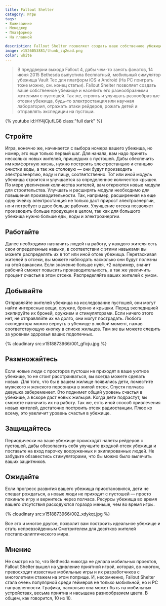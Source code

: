```yaml
---
title: Fallout Shelter
category: Игры
tags:
- Выживаиние
- Менеджер
- Платформер
- На главной

description: Fallout Shelter позволяет создать ваше собственное убежище и населить его разнообразными жителями с пустошей. Так же, строить и улучшать разнообразные отсеки убежища, будь-то электростанция или научная лаборатория, отражать атаки рейдеров, рожать детей и отправлять экспедиции на пустоши.
image: v1526053881/thumb_zq2ead.png
color: white
---
```

	
> В преддверии выхода Fallout 4, дабы чем-то занять фанатов, 14 июня 2015 Bethesda выпустила бесплатный, мобильный симулятор убежища Vault Tec для платформ iOS и Android (На PC поиграть тоже можно, см. конец статьи). Fallout Shelter позволяет создать ваше собственное убежище и населить его разнообразными жителями с пустошей. Так же, строить и улучшать разнообразные отсеки убежища, будь-то электростанция или научная лаборатория, отражать атаки рейдеров, рожать детей и отправлять экспедиции на пустоши.

<!-- more -->

{% youtube id:HY4jCjufLG8 class:"full dark" %}

## Стройте

Игра, конечно же, начинается с выбора номера вашего убежища, но номер, это еще только первый шаг. Для начала, вам надо принять несколько новых жителей, пришедших с пустошей. Дабы обеспечить им комфортную жизнь, нужно построить электростанцию и станцию очистки воды, а так же столовую — они будут производить электроэнергию, воду и пищу, соответственно. Тот или иной модуль убежища строится и улучшается за определенное количество крышек. По мере увеличения количества жителей, вам откроются новые модули для строительства. Улучшать и расширять модули необходимо для повышения производительности. Так, например, расширенная на еще одну ячейку электростанция не только даст прирост электроэнергии, но и потребует в двое больше рабочих. Улучшение отсека позволяет производить больше продукции в целом, так как для большого убежища нужно больше еды, воды и электроэнергии.

## Работайте

Далее необходимо назначить людей на работу, у каждого жителя есть свои определенные навыки, в соответствии с этими навыками вы можете распределять их в тот или иной отсек убежища. Перетаскивая жителей в отсеки, вы можете наблюдать насколько они будут полезны на этой вакансии. Если значение больше нуля, +2 например, значит рабочий сможет повысить производительность, а так же увеличить процент счастья в этом отсеке. Распределяйте ваших жителей с умом.

## Добывайте

Отправляйте жителей убежища на исследование пустошей, они могут найти интересные вещи, оружие, броню и крышки. Перед экспедицией экипируйте их броней, оружием и стимуляторами. Если ничего этого нет, не отправляйте их на долго, они могут пострадать. Любого экспедитора можно вернуть в убежище в любой момент, нажав соответствующую кнопку в списке жильцов. Там же вы можете следить за уровнем здоровья ваших подопечных.

{% cloudinary src:v1518873966/001_gficju.jpg %}

## Размножайтесь

Если новые люди с просторов пустоши не приходят в ваше уютное убежище, то не стоит расстраиваться, вы всегда можете сделать новых. Для того, что бы в вашем жилище появились дети, поместите мужского и женского персонажа в жилой отсек. Спустя полчаса девушка забеременеет. Это поднимет общий уровень счастья в убежище, а вскоре даст новых жильцов. Когда дети подрастут, вы сможете назначить их на работу. Так же, есть иной способ привлечения новых жителей, достаточно построить отсек радиостанции. Плюс ко всему, это увеличит уровень счастья в убежище.

## Защищайтесь

Периодически на ваше убежище происходят налеты рейдеров с пустошей, дабы обезопасить себя улучшите входной отсек убежища и поставьте на вход парочку вооруженных и экипированных людей. Не забудьте обзавестись стимуляторами, что бы можно было вылечить ваших защитников.

## Ожидайте

Если прогресс развития вашего убежища приостановился, дети не спешат рождаться, а новые люди не приходят с пустошей — просто покиньте игру и вернитесь через полчаса. Ресурсы убежища во время вашего отсутствия расходуются гораздо меньше, чем во время игры.

{% cloudinary src:v1518873966/002_xdykqt.jpg %}

Все это и многое другое, позволит вам построить идеальное убежище и стать непревзойденным Смотрителем для десятков жителей постапокалиптического мира.

## Мнение

Не смотря на то, что Bethesda никогда не делала мобильных проектов, Fallout Shelter вышел на удивление приятной игрой, которая, во многом, превосходит известные мобильные игры и их разработчиков с многолетним стажем на этом поприще. И, несомненно, Fallout Shelter стала очень популярной среди геймеров не только мобильной, но и PC направленности. Графика, насколько она может быть на мобильных устройствах, весьма приятна и насыщена разнообразием цвета. В общем, как говорится, 10 из 10.